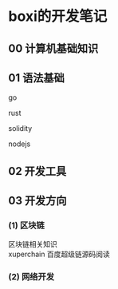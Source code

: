 # boxi的开发笔记

## 00 计算机基础知识


## 01 语法基础  
go

rust

solidity

nodejs

## 02 开发工具

## 03 开发方向 

### (1) 区块链
区块链相关知识  
xuperchain 百度超级链源码阅读     

### (2) 网络开发   